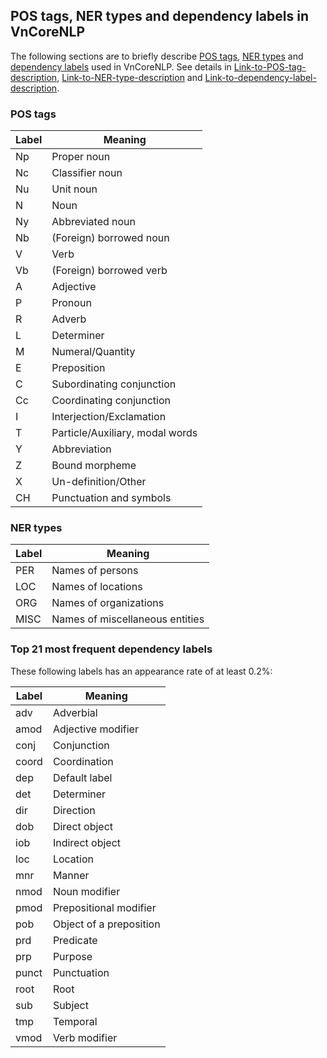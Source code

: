 ## POS tags, NER types and dependency labels in VnCoreNLP

The following sections are to briefly describe  [POS tags](https://github.com/vncorenlp/VnCoreNLP/blob/master/VLSP2013_POS_tagset.pdf), [NER types](http://vlsp.org.vn/vlsp2016/eval/ner) and [dependency labels](https://github.com/vncorenlp/VnCoreNLP/blob/master/VnDT-treebank-description.pdf) used in VnCoreNLP. See details in [Link-to-POS-tag-description](https://github.com/vncorenlp/VnCoreNLP/blob/master/VLSP2013_POS_tagset.pdf), [Link-to-NER-type-description](http://vlsp.org.vn/vlsp2016/eval/ner) and [Link-to-dependency-label-description](https://github.com/vncorenlp/VnCoreNLP/blob/master/VnDT-treebank-description.pdf).  

### POS tags

|Label| Meaning  |
|---|---|
| Np | Proper noun |
| Nc | Classifier noun | 
| Nu | Unit noun | 
| N | Noun | 
| Ny | Abbreviated noun | 
| Nb | (Foreign) borrowed noun|
| V | Verb| 
|Vb |(Foreign) borrowed verb|
|A| Adjective|
|P| Pronoun|
|R |Adverb|
|L| Determiner|
|M |Numeral/Quantity|
|E |Preposition|
|C |Subordinating conjunction|
|Cc |Coordinating conjunction|
|I |Interjection/Exclamation|
|T |Particle/Auxiliary, modal words|
|Y |Abbreviation|
|Z |Bound morpheme|
|X |Un-definition/Other|
|CH |Punctuation and symbols|

### NER types

|Label| Meaning  |
|---|---|
| PER | Names of persons |
| LOC | Names of locations | 
| ORG| Names of organizations| 
| MISC|Names of miscellaneous entities|

### Top 21 most frequent dependency labels

These following labels has an appearance rate of at least 0.2%:

|Label| Meaning  |
|---|---|
|adv|Adverbial | 
|amod| Adjective modifier |
|conj| Conjunction |
|coord| Coordination |
|dep| Default label |
|det| Determiner |
|dir| Direction |
|dob| Direct object |
|iob| Indirect object |
|loc| Location |
|mnr| Manner |
|nmod| Noun modifier |
|pmod| Prepositional  modifier |
|pob| Object of a preposition |
|prd| Predicate |
|prp| Purpose |
|punct| Punctuation |
|root| Root |
|sub| Subject |
|tmp|Temporal|
|vmod| Verb modifier |
